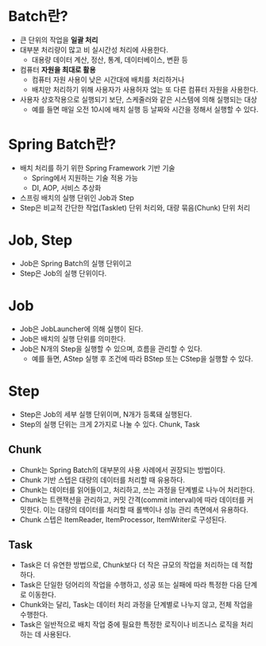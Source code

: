 # Batch란?
  - 큰 단위의 작업을 <b>일괄 처리</b>
  - 대부분 처리량이 많고 비 실시간성 처리에 사용한다.
    - 대용량 데이터 계산, 정산, 통계, 데이터베이스, 변환 등
  - 컴퓨터 <b>자원을 최대로 활용</b>
    - 컴퓨터 자원 사용이 낮은 시간대에 배치를 처리하거나
    - 배치만 처리하기 위해 사용자가 사용허자 얺는 또 다른 컴퓨터 자원을 사용한다.
  - 사용자 상호작용으로 실행되기 보단, 스케줄러와 같은 시스템에 의해 실행되는 대상
    - 예를 들면 매일 오전 10시에 배치 실행 등 날짜와 시간을 정해서 실행할 수 있다.

# Spring Batch란? 
  - 배치 처리를 하기 위한 Spring Framework 기반 기술
    - Spring에서 지원하는 기술 적용 가능
    - DI, AOP, 서비스 추상화
  - 스프링 배치의 실행 단위인 Job과 Step
  - Step은 비교적 간단한 작업(Tasklet) 단위 처리와, 대량 묶음(Chunk) 단위 처리

# Job, Step
- Job은 Spring Batch의 실행 단위이고
- Step은 Job의 실행 단위이다.

# Job
- Job은 JobLauncher에 의해 실행이 된다.
- Job은 배치의 실행 단위를 의미한다.
- Job은 N개의 Step을 실행할 수 있으며, 흐름을 관리할 수 있다.
  - 예를 들면, AStep 실행 후 조건에 따라 BStep 또는 CStep을 실행할 수 있다.

# Step
- Step은 Job의 세부 실행 단위이며, N개가 등록돼 실행된다.
- Step의 실행 단위는 크게 2가지로 나눌 수 있다. Chunk, Task

## Chunk
- Chunk는 Spring Batch의 대부분의 사용 사례에서 권장되는 방법이다.
- Chunk 기반 스텝은 대량의 데이터를 처리할 때 유용하다.
- Chunk는 데이터를 읽어들이고, 처리하고, 쓰는 과정을 단계별로 나누어 처리한다.
- Chunk는 트랜잭션을 관리하고, 커밋 간격(commit interval)에 따라 데이터를 커밋한다. 이는 대량의 데이터를 처리할 때 롤백이나 성능 관리 측면에서 유용하다.
- Chunk 스텝은 ItemReader, ItemProcessor, ItemWriter로 구성된다.


## Task
- Task은 더 유연한 방법으로, Chunk보다 더 작은 규모의 작업을 처리하는 데 적합하다.
- Task은 단일한 덩어리의 작업을 수행하고, 성공 또는 실패에 따라 특정한 다음 단계로 이동한다.
- Chunk와는 달리, Task는 데이터 처리 과정을 단계별로 나누지 않고, 전체 작업을 수행한다.
- Task은 일반적으로 배치 작업 중에 필요한 특정한 로직이나 비즈니스 로직을 처리하는 데 사용된다.